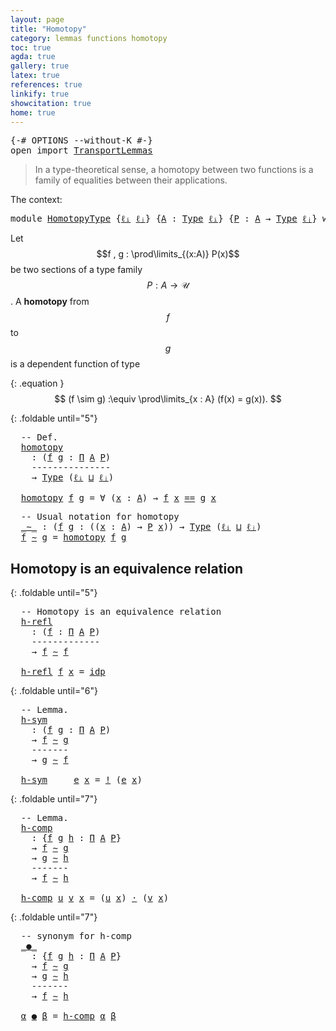 ```yaml
---
layout: page
title: "Homotopy"
category: lemmas functions homotopy
toc: true
agda: true
gallery: true
latex: true
references: true
linkify: true
showcitation: true
home: true
---
```


<div class="hide" >
<pre class="Agda">
<a id="218" class="Symbol">{-#</a> <a id="222" class="Keyword">OPTIONS</a> <a id="230" class="Pragma">--without-K</a> <a id="242" class="Symbol">#-}</a>
<a id="246" class="Keyword">open</a> <a id="251" class="Keyword">import</a> <a id="258" href="TransportLemmas.html" class="Module">TransportLemmas</a>
</pre>
</div>

> In a type-theoretical sense, a homotopy between two
> functions is a family of equalities between their applications.

The context:
<pre class="Agda">
<a id="440" class="Keyword">module</a> <a id="447" href="HomotopyType.html" class="Module">HomotopyType</a> <a id="460" class="Symbol">{</a><a id="461" href="HomotopyType.html#461" class="Bound">ℓᵢ</a> <a id="464" href="HomotopyType.html#464" class="Bound">ℓⱼ</a><a id="466" class="Symbol">}</a> <a id="468" class="Symbol">{</a><a id="469" href="HomotopyType.html#469" class="Bound">A</a> <a id="471" class="Symbol">:</a> <a id="473" href="Intro.html#1442" class="Function">Type</a> <a id="478" href="HomotopyType.html#461" class="Bound">ℓᵢ</a><a id="480" class="Symbol">}</a> <a id="482" class="Symbol">{</a><a id="483" href="HomotopyType.html#483" class="Bound">P</a> <a id="485" class="Symbol">:</a> <a id="487" href="HomotopyType.html#469" class="Bound">A</a> <a id="489" class="Symbol">→</a> <a id="491" href="Intro.html#1442" class="Function">Type</a> <a id="496" href="HomotopyType.html#464" class="Bound">ℓⱼ</a><a id="498" class="Symbol">}</a> <a id="500" class="Keyword">where</a>
</pre>

Let $$f , g : \prod\limits_{(x:A)} P(x)$$ be two sections of a
type family $$P : A \to \mathcal{U}$$. A **homotopy** from $$f$$ to $$g$$
is a dependent function of type

{: .equation }
  $$ (f \sim g) :\equiv \prod\limits_{x : A} (f(x) = g(x)). $$

{: .foldable until="5"}
<pre class="Agda">
  <a id="806" class="Comment">-- Def.</a>
  <a id="homotopy"></a><a id="816" href="HomotopyType.html#816" class="Function">homotopy</a>
    <a id="829" class="Symbol">:</a> <a id="831" class="Symbol">(</a><a id="832" href="HomotopyType.html#832" class="Bound">f</a> <a id="834" href="HomotopyType.html#834" class="Bound">g</a> <a id="836" class="Symbol">:</a> <a id="838" href="BasicTypes.html#1730" class="Function">Π</a> <a id="840" href="HomotopyType.html#469" class="Bound">A</a> <a id="842" href="HomotopyType.html#483" class="Bound">P</a><a id="843" class="Symbol">)</a>
    <a id="849" class="Comment">---------------</a>
    <a id="869" class="Symbol">→</a> <a id="871" href="Intro.html#1442" class="Function">Type</a> <a id="876" class="Symbol">(</a><a id="877" href="HomotopyType.html#461" class="Bound">ℓᵢ</a> <a id="880" href="Agda.Primitive.html#657" class="Primitive Operator">⊔</a> <a id="882" href="HomotopyType.html#464" class="Bound">ℓⱼ</a><a id="884" class="Symbol">)</a>

  <a id="889" href="HomotopyType.html#816" class="Function">homotopy</a> <a id="898" href="HomotopyType.html#898" class="Bound">f</a> <a id="900" href="HomotopyType.html#900" class="Bound">g</a> <a id="902" class="Symbol">=</a> <a id="904" class="Symbol">∀</a> <a id="906" class="Symbol">(</a><a id="907" href="HomotopyType.html#907" class="Bound">x</a> <a id="909" class="Symbol">:</a> <a id="911" href="HomotopyType.html#469" class="Bound">A</a><a id="912" class="Symbol">)</a> <a id="914" class="Symbol">→</a> <a id="916" href="HomotopyType.html#898" class="Bound">f</a> <a id="918" href="HomotopyType.html#907" class="Bound">x</a> <a id="920" href="EqualityType.html#931" class="Datatype Operator">==</a> <a id="923" href="HomotopyType.html#900" class="Bound">g</a> <a id="925" href="HomotopyType.html#907" class="Bound">x</a>
</pre>

<pre class="Agda">
  <a id="954" class="Comment">-- Usual notation for homotopy</a>
  <a id="_∼_"></a><a id="987" href="HomotopyType.html#987" class="Function Operator">_∼_</a> <a id="991" class="Symbol">:</a> <a id="993" class="Symbol">(</a><a id="994" href="HomotopyType.html#994" class="Bound">f</a> <a id="996" href="HomotopyType.html#996" class="Bound">g</a> <a id="998" class="Symbol">:</a> <a id="1000" class="Symbol">((</a><a id="1002" href="HomotopyType.html#1002" class="Bound">x</a> <a id="1004" class="Symbol">:</a> <a id="1006" href="HomotopyType.html#469" class="Bound">A</a><a id="1007" class="Symbol">)</a> <a id="1009" class="Symbol">→</a> <a id="1011" href="HomotopyType.html#483" class="Bound">P</a> <a id="1013" href="HomotopyType.html#1002" class="Bound">x</a><a id="1014" class="Symbol">))</a> <a id="1017" class="Symbol">→</a> <a id="1019" href="Intro.html#1442" class="Function">Type</a> <a id="1024" class="Symbol">(</a><a id="1025" href="HomotopyType.html#461" class="Bound">ℓᵢ</a> <a id="1028" href="Agda.Primitive.html#657" class="Primitive Operator">⊔</a> <a id="1030" href="HomotopyType.html#464" class="Bound">ℓⱼ</a><a id="1032" class="Symbol">)</a>
  <a id="1036" href="HomotopyType.html#1036" class="Bound">f</a> <a id="1038" href="HomotopyType.html#987" class="Function Operator">∼</a> <a id="1040" href="HomotopyType.html#1040" class="Bound">g</a> <a id="1042" class="Symbol">=</a> <a id="1044" href="HomotopyType.html#816" class="Function">homotopy</a> <a id="1053" href="HomotopyType.html#1036" class="Bound">f</a> <a id="1055" href="HomotopyType.html#1040" class="Bound">g</a>
</pre>



## Homotopy is an equivalence relation


{: .foldable until="5"}
<pre class="Agda">
  <a id="1151" class="Comment">-- Homotopy is an equivalence relation</a>
  <a id="h-refl"></a><a id="1192" href="HomotopyType.html#1192" class="Function">h-refl</a>
    <a id="1203" class="Symbol">:</a> <a id="1205" class="Symbol">(</a><a id="1206" href="HomotopyType.html#1206" class="Bound">f</a> <a id="1208" class="Symbol">:</a> <a id="1210" href="BasicTypes.html#1730" class="Function">Π</a> <a id="1212" href="HomotopyType.html#469" class="Bound">A</a> <a id="1214" href="HomotopyType.html#483" class="Bound">P</a><a id="1215" class="Symbol">)</a>
    <a id="1221" class="Comment">-------------</a>
    <a id="1239" class="Symbol">→</a> <a id="1241" href="HomotopyType.html#1206" class="Bound">f</a> <a id="1243" href="HomotopyType.html#987" class="Function Operator">∼</a> <a id="1245" href="HomotopyType.html#1206" class="Bound">f</a>

  <a id="1250" href="HomotopyType.html#1192" class="Function">h-refl</a> <a id="1257" href="HomotopyType.html#1257" class="Bound">f</a> <a id="1259" href="HomotopyType.html#1259" class="Bound">x</a> <a id="1261" class="Symbol">=</a> <a id="1263" href="EqualityType.html#985" class="InductiveConstructor">idp</a>
</pre>

{: .foldable until="6"}
<pre class="Agda">
  <a id="1318" class="Comment">-- Lemma.</a>
  <a id="h-sym"></a><a id="1330" href="HomotopyType.html#1330" class="Function">h-sym</a>
    <a id="1340" class="Symbol">:</a> <a id="1342" class="Symbol">(</a><a id="1343" href="HomotopyType.html#1343" class="Bound">f</a> <a id="1345" href="HomotopyType.html#1345" class="Bound">g</a> <a id="1347" class="Symbol">:</a> <a id="1349" href="BasicTypes.html#1730" class="Function">Π</a> <a id="1351" href="HomotopyType.html#469" class="Bound">A</a> <a id="1353" href="HomotopyType.html#483" class="Bound">P</a><a id="1354" class="Symbol">)</a>
    <a id="1360" class="Symbol">→</a> <a id="1362" href="HomotopyType.html#1343" class="Bound">f</a> <a id="1364" href="HomotopyType.html#987" class="Function Operator">∼</a> <a id="1366" href="HomotopyType.html#1345" class="Bound">g</a>
    <a id="1372" class="Comment">-------</a>
    <a id="1384" class="Symbol">→</a> <a id="1386" href="HomotopyType.html#1345" class="Bound">g</a> <a id="1388" href="HomotopyType.html#987" class="Function Operator">∼</a> <a id="1390" href="HomotopyType.html#1343" class="Bound">f</a>

  <a id="1395" href="HomotopyType.html#1330" class="Function">h-sym</a> <a id="1401" class="Symbol">_</a> <a id="1403" class="Symbol">_</a> <a id="1405" href="HomotopyType.html#1405" class="Bound">e</a> <a id="1407" href="HomotopyType.html#1407" class="Bound">x</a> <a id="1409" class="Symbol">=</a> <a id="1411" href="EqualityType.html#2565" class="Function Operator">!</a> <a id="1413" class="Symbol">(</a><a id="1414" href="HomotopyType.html#1405" class="Bound">e</a> <a id="1416" href="HomotopyType.html#1407" class="Bound">x</a><a id="1417" class="Symbol">)</a>
</pre>

{: .foldable until="7"}
<pre class="Agda">
  <a id="1470" class="Comment">-- Lemma.</a>
  <a id="h-comp"></a><a id="1482" href="HomotopyType.html#1482" class="Function">h-comp</a>
    <a id="1493" class="Symbol">:</a> <a id="1495" class="Symbol">{</a><a id="1496" href="HomotopyType.html#1496" class="Bound">f</a> <a id="1498" href="HomotopyType.html#1498" class="Bound">g</a> <a id="1500" href="HomotopyType.html#1500" class="Bound">h</a> <a id="1502" class="Symbol">:</a> <a id="1504" href="BasicTypes.html#1730" class="Function">Π</a> <a id="1506" href="HomotopyType.html#469" class="Bound">A</a> <a id="1508" href="HomotopyType.html#483" class="Bound">P</a><a id="1509" class="Symbol">}</a>
    <a id="1515" class="Symbol">→</a> <a id="1517" href="HomotopyType.html#1496" class="Bound">f</a> <a id="1519" href="HomotopyType.html#987" class="Function Operator">∼</a> <a id="1521" href="HomotopyType.html#1498" class="Bound">g</a>
    <a id="1527" class="Symbol">→</a> <a id="1529" href="HomotopyType.html#1498" class="Bound">g</a> <a id="1531" href="HomotopyType.html#987" class="Function Operator">∼</a> <a id="1533" href="HomotopyType.html#1500" class="Bound">h</a>
    <a id="1539" class="Comment">-------</a>
    <a id="1551" class="Symbol">→</a> <a id="1553" href="HomotopyType.html#1496" class="Bound">f</a> <a id="1555" href="HomotopyType.html#987" class="Function Operator">∼</a> <a id="1557" href="HomotopyType.html#1500" class="Bound">h</a>

  <a id="1562" href="HomotopyType.html#1482" class="Function">h-comp</a> <a id="1569" href="HomotopyType.html#1569" class="Bound">u</a> <a id="1571" href="HomotopyType.html#1571" class="Bound">v</a> <a id="1573" href="HomotopyType.html#1573" class="Bound">x</a> <a id="1575" class="Symbol">=</a> <a id="1577" class="Symbol">(</a><a id="1578" href="HomotopyType.html#1569" class="Bound">u</a> <a id="1580" href="HomotopyType.html#1573" class="Bound">x</a><a id="1581" class="Symbol">)</a> <a id="1583" href="EqualityType.html#2151" class="Function Operator">·</a> <a id="1585" class="Symbol">(</a><a id="1586" href="HomotopyType.html#1571" class="Bound">v</a> <a id="1588" href="HomotopyType.html#1573" class="Bound">x</a><a id="1589" class="Symbol">)</a>
</pre>

{: .foldable until="7"}
<pre class="Agda">
  <a id="1642" class="Comment">-- synonym for h-comp</a>
  <a id="_●_"></a><a id="1666" href="HomotopyType.html#1666" class="Function Operator">_●_</a>
    <a id="1674" class="Symbol">:</a> <a id="1676" class="Symbol">{</a><a id="1677" href="HomotopyType.html#1677" class="Bound">f</a> <a id="1679" href="HomotopyType.html#1679" class="Bound">g</a> <a id="1681" href="HomotopyType.html#1681" class="Bound">h</a> <a id="1683" class="Symbol">:</a> <a id="1685" href="BasicTypes.html#1730" class="Function">Π</a> <a id="1687" href="HomotopyType.html#469" class="Bound">A</a> <a id="1689" href="HomotopyType.html#483" class="Bound">P</a><a id="1690" class="Symbol">}</a>
    <a id="1696" class="Symbol">→</a> <a id="1698" href="HomotopyType.html#1677" class="Bound">f</a> <a id="1700" href="HomotopyType.html#987" class="Function Operator">∼</a> <a id="1702" href="HomotopyType.html#1679" class="Bound">g</a>
    <a id="1708" class="Symbol">→</a> <a id="1710" href="HomotopyType.html#1679" class="Bound">g</a> <a id="1712" href="HomotopyType.html#987" class="Function Operator">∼</a> <a id="1714" href="HomotopyType.html#1681" class="Bound">h</a>
    <a id="1720" class="Comment">-------</a>
    <a id="1732" class="Symbol">→</a> <a id="1734" href="HomotopyType.html#1677" class="Bound">f</a> <a id="1736" href="HomotopyType.html#987" class="Function Operator">∼</a> <a id="1738" href="HomotopyType.html#1681" class="Bound">h</a>

  <a id="1743" href="HomotopyType.html#1743" class="Bound">α</a> <a id="1745" href="HomotopyType.html#1666" class="Function Operator">●</a> <a id="1747" href="HomotopyType.html#1747" class="Bound">β</a> <a id="1749" class="Symbol">=</a> <a id="1751" href="HomotopyType.html#1482" class="Function">h-comp</a> <a id="1758" href="HomotopyType.html#1743" class="Bound">α</a> <a id="1760" href="HomotopyType.html#1747" class="Bound">β</a>
</pre>
